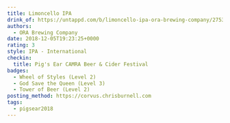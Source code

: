 ```yaml
---
title: Limoncello IPA
drink_of: https://untappd.com/b/limoncello-ipa-ora-brewing-company/2753476
authors:
  - ORA Brewing Company
date: 2018-12-05T19:23:25+0000
rating: 3
style: IPA - International
checkin:
  title: Pig's Ear CAMRA Beer & Cider Festival
badges:
  - Wheel of Styles (Level 2)
  - God Save the Queen (Level 3)
  - Tower of Beer (Level 2)
posting_method: https://corvus.chrisburnell.com
tags:
  - pigsear2018
---
```

